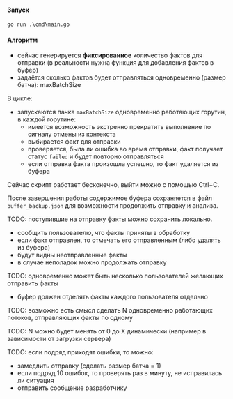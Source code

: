 #### Запуск
```shell
go run .\cmd\main.go
```

#### Алгоритм

- сейчас генерируется **фиксированное** количество фактов для отправки (в реальности нужна функция для добавления фактов в буфер)
- задаётся сколько фактов будет отправляться одновременно (размер батча): maxBatchSize

В цикле:
- запускаются пачка `maxBatchSize` одновременно работающих горутин, в каждой горутине:
  - имеется возможность экстренно прекратить выполнение по сигналу отмены из контекста
  - выбирается факт для отправки
  - проверяется, была ли ошибка во время отправки, факт получает статус `failed` и будет повторно отправляться
  - если отправка факта произошла успешно, то факт удаляется из буфера
 

Сейчас скрипт работает бесконечно, выйти можно с помощью Ctrl+C.

После завершения работы содержимое буфера сохраняется в файл `buffer_backup.json` для возможности продолжить отправку и анализа.



TODO: поступившие на отправку факты можно сохранить локально.
- сообщить пользователю, что факты приняты в обработку
- если факт отправлен, то отмечать его отправленным (либо удалять из буфера)
- будут видны неотправленные факты
- в случае неполадок можно продолжать отправку

TODO: одновременно может быть несколько пользователей желающих отправить факты
- буфер должен отделять факты каждого пользователя отдельно

TODO: возможно есть смысл сделать N одновременно работающих потоков, отправляющих факты по одному

TODO: N можно будет менять от 0 до X динамически (например в зависимости от загрузки сервера)

TODO: если подряд приходят ошибки, то можно:
- замедлить отправку (сделать размер батча = 1)
- если подряд 10 ошибок, то проверять раз в минуту, не исправилась ли ситуация
- отправить сообщение разработчику

